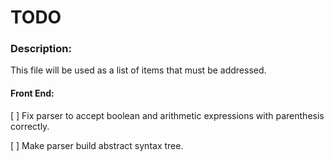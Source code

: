 # TODO

### Description:
This file will be used as a list of items that must be addressed. 

#### Front End:
[ ] Fix parser to accept boolean and arithmetic expressions with parenthesis correctly.

[ ] Make parser build abstract syntax tree.